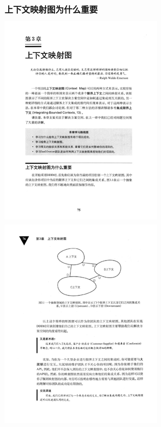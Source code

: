# 上下文映射图为什么重要 

<div align = "center"><img src = "images/000511.jpg"/></div>
<p class="calibre1"><a id="calibre_link-299"></a><img src="images/000539.jpg" alt="Image 113" class="calibre2" /></p>  